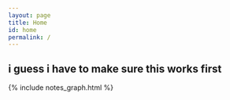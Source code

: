 ```yaml
---
layout: page
title: Home
id: home
permalink: /
---
```

<html>
<head>
    <script src="https://code.jquery.com/jquery-3.6.0.min.js" integrity="sha256-/xUj+3OJU5yExlq6GSYGSHk7tPXikynS7ogEvDej/m4=" crossorigin="anonymous"></script>
</head>
<body>
        <h2><div id="arch">i guess i have to make sure this works first</div></h2>
    <script>
            var colours = ["#32AE4D", "#F2CF7D", "#0A2463", "#E46A3A", "#A30000", "#1672AB", "#FFD20A"], 
            idx;
        $(document).ready(function(){
    var div = $('#arch'); 
    var chars = div.text().split('');
    div.html('');     
    for(var i=0; i<chars.length; i++) {
        idx = Math.floor(Math.random() * colours.length);
        var span = $('<span>' + chars[i] + '</span>').css("color", colours[idx])
        div.append(span);
    }
}

</script>                                

</body>
</html>

{% include notes_graph.html %}


<style>
  .wrapper {
    max-width: 46em;
  }
</style>
